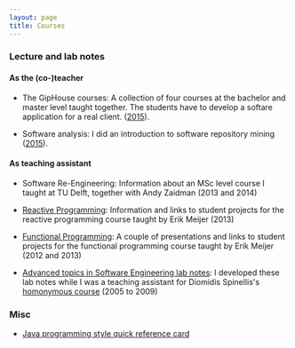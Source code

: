 ```yaml
---
layout: page
title: Courses
---
```


### Lecture and lab notes

#### As the (co-)teacher

* The GipHouse courses: A collection of four courses
at the bachelor and master level taught together. The students have to
develop a softare application for a real client. ([2015](courses/softeng/2015.html)).

* Software analysis: I did an introduction to
software repository mining ([2015](courses/msr/2015.html)).

#### As teaching assistant

* Software Re-Engineering: Information about an MSc level
course I taught at TU Delft, together with Andy Zaidman (2013 and 2014)

* [Reactive Programming](courses/rx/index.html): Information and
links to student projects for the reactive programming course taught by
Erik Meijer (2013)

* [Functional Programming](courses/fp/index.html): A couple of presentations
and links to student projects for the functional programming course taught by
Erik Meijer (2012 and 2013)

* [Advanced topics in Software Engineering lab notes](courses/atse/index.html):
 I developed these lab notes while I was a teaching assistant for Diomidis
 Spinellis's [homonymous course](http://dmst.aueb.gr/dds/ismr/index.htm)
 (2005 to 2009)

### Misc

* [Java programming style quick reference card](/files/java-progr-style.pdf)
